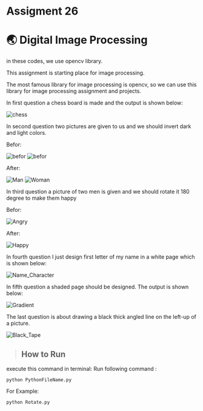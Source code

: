 # Assigment 26

# 🌏 Digital Image Processing

in these codes, we use opencv library.

This assignment is starting place for image processing.


The most famous library for image processing is opencv, so we can use this library for image processing assignment and projects.


In first question a chess board is made and the output is shown below:


![chess](https://github.com/HosseinPashapour/Assignment_26/blob/main/Chess_Board/ChessBoard.jpg)

In second question two pictures are given to us and we should invert dark and light colors.

Befor:

![befor](https://github.com/HosseinPashapour/Assignment_26/blob/main/Invert_Color/Man.jpg)
![befor](https://github.com/HosseinPashapour/Assignment_26/blob/main/Invert_Color/Woman.jpg)

After:

![Man](https://github.com/HosseinPashapour/Assignment_26/blob/main/Invert_Color/Invert_Man.jpg)
![Woman](https://github.com/HosseinPashapour/Assignment_26/blob/main/Invert_Color/Invert_woman.jpg)

In third question a picture of two men is given and we should rotate it 180 degree to make them happy 

Befor:

![Angry](https://github.com/HosseinPashapour/Assignment_26/blob/main/Rotate/Angry_men.jpg)


After:


![Happy](https://github.com/HosseinPashapour/Assignment_26/blob/main/Rotate/Happy_men.jpg)


In fourth question I just design first letter of my name in a white page which is shown below:

![Name_Character](https://github.com/HosseinPashapour/Assignment_26/blob/main/Name_Character/H.jpg)

In fifth question a shaded page should be designed. The output is shown below:

![Gradient](https://github.com/HosseinPashapour/Assignment_26/blob/main/Gradient/Gradient.jpg)

The last question is about drawing a black thick angled line on the left-up of a picture. 


![Black_Tape](https://github.com/HosseinPashapour/Assignment_26/blob/main/Black_Tape/Black_Tape.jpg)


>## How to Run
execute this command in terminal:
Run following command :
```
python PythonFileName.py
```
For Example:
```
python Rotate.py
```
